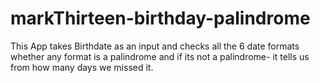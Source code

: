 # markThirteen-birthday-palindrome
 This App takes Birthdate as an input and checks all the 6 date formats whether any format is a palindrome and if its not a palindrome- it tells us from how many days we missed it.
